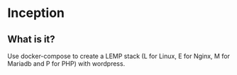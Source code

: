 # Inception

## What is it?

Use docker-compose to create a LEMP stack (L for Linux, E for Nginx, M for Mariadb and P for PHP) with wordpress.